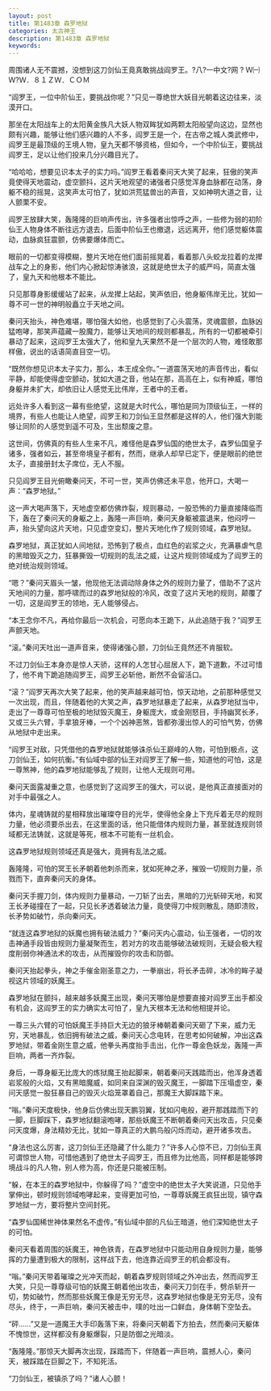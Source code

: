 ```yaml
---
layout: post
title: 第1483章 森罗地狱
categories: 太古神王
description: 第1483章 森罗地狱
keywords:
---
```


周围诸人无不震撼，没想到这刀剑仙王竟真敢挑战阎罗王。?八?一中文?网 ? Ｗ㈠Ｗ?Ｗ．８１ＺＷ．ＣＯＭ

“阎罗王，一位中阶仙王，要挑战你呢？”只见一尊绝世大妖目光朝着这边往来，淡漠开口。

那坐在太阳战车上的太阳黄金族凡大妖人物双眸犹如两颗太阳般望向这边，显然也颇有兴趣，能够让他们感兴趣的人不多，阎罗王是一个，在古帝之城人类武修中，阎罗王是最顶级的王境人物，皇九天都不够资格，但如今，一个中阶仙王，要挑战阎罗王，足以让他们投来几分兴趣目光了。

“哈哈哈，想要见识本太子的实力吗。”阎罗王看着秦问天大笑了起来，狂傲的笑声竟使得天地震动，虚空颤抖，这片天地观望的诸强者只感觉浑身血脉都在动荡，身躯不稳的摇晃，这笑声太可怕了，犹如洪荒猛兽出的声音，又如神明大道之音，让人颤栗不安。

阎罗王放肆大笑，轰隆隆的巨响声传出，许多强者出惊呼之声，一些修为弱的初阶仙王人物身体不断往远方退去，后面中阶仙王也撤退，远远离开，他们感觉躯体震动，血脉疯狂震颤，仿佛要爆体而亡。

眼前的一切都变得模糊，整片天地在他们面前摇晃着，看着那八头蛟龙拉着的龙撵战车之上的身影，他们内心掀起惊涛骇浪，这就是绝世太子的威严吗，简直太强了，皇九天和他根本不能比。

只见那尊身影缓缓站了起来，从龙撵上站起，笑声依旧，他身躯伟岸无比，犹如一尊不可一世的神明般矗立于天地之间。

秦问天抬头，神色难堪，哪怕强大如他，也感觉到了心头震荡，灵魂震颤，血脉凶猛咆哮，那笑声蕴藏一股魔力，能够让天地间的规则都暴乱，所有的一切都被牵引暴动了起来，这阎罗王太强大了，他和皇九天果然不是一个层次的人物，难怪敢那样傲，说出的话语简直目空一切。

“既然你想见识本太子实力，那么，本王成全你。”一道震荡天地的声音传出，看似平静，却能使得虚空颤动，犹如大道之音，他站在那，高高在上，似有神威，哪怕身躯并未扩大，却依旧让人感觉无比伟岸，王者中的王者。

远处许多人看到这一幕有些绝望，这就是大时代么，哪怕是同为顶级仙王，一样的境界，有些人也能让人绝望，阎罗王和刀剑仙王显然都是这样的人，他们强大到能够让同阶的人感觉到遥不可及，生出颓废之意。

这世间，仿佛真的有些人生来不凡，难怪他是森罗仙国的绝世太子，森罗仙国皇子诸多，强者如云，甚至帝境皇子都有，然而，继承人却早已定下，便是眼前的绝世太子，直接册封太子席位，无人不服。

只见阎罗王目光俯瞰秦问天，不可一世，笑声仿佛还未平息，他开口，大喝一声：“森罗地狱。”

这一声大喝声落下，天地虚空都仿佛炸裂，规则暴动，一股恐怖的力量直接降临而下，轰在了秦问天的身躯之上，轰隆一声巨响，秦问天身躯被震退来，他闷哼一声，抬头望向这片天地，只见虚空变幻，整片天地化作了规则领域，森罗地狱。

森罗地狱，真正犹如人间地狱，恐怖到了极点，血红色的岩浆之火，充满暴虐气息的黑暗毁灭之力，狂暴撕毁一切规则的乱法之威，让这片规则领域成为了阎罗王的绝对统治规则领域。

“嗯？”秦问天眉头一皱，他现他无法调动除身体之外的规则力量了，借助不了这片天地间的力量，那呼啸而过的森罗地狱般的冷风，改变了这片天地的规则，颠覆了一切，这是阎罗王的领地，无人能够侵占。

“本王念你不凡，再给你最后一次机会，可愿向本王跪下，从此追随于我？”阎罗王声颤天地。

“滚。”秦问天吐出一道声音来，使得诸强心颤，刀剑仙王竟然还不肯服软。

不过刀剑仙王本身亦是惊人天骄，这样的人怎甘心屈居人下，跪下道歉，不过可惜了，他不肯下跪追随阎罗王，阎罗王必斩他，断然不会留活口。

“滚？”阎罗天再次大笑了起来，他的笑声越来越可怕，惊天动地，之前那种感觉又一次出现，而且，伴随着他的大笑之声，森罗地狱暴走了起来，从森罗地狱当中，走出了一尊尊可怕至极的地狱毁灭魔王，身躯庞大，或金刚怒目，手持幽冥长矛，又或三头六臂，手拿狼牙棒，一个个凶神恶煞，皆都弥漫出惊人的可怕气势，仿佛从地狱中走出来。

“阎罗王对敌，只凭借他的森罗地狱就能够诛杀仙王巅峰的人物，可怕到极点，这刀剑仙王，如何抗衡。”有仙域中部的仙王对阎罗王了解一些，知道他的可怕，这是一尊煞神，他的森罗地狱能够乱了规则，让他人无规则可用。

秦问天面露凝重之意，也感觉到了这阎罗王的强大，可以说，是他真正直接面对的对手中最强之人。

体内，星魂铸就的星相释放出璀璨夺目的光华，使得他全身上下充斥着无尽的规则力量，他必须要杀出去，在这里面的话，他只能借体内规则力量，甚至就连规则领域都无法铸就，这就是等死，根本不可能有一丝机会。

这森罗地狱规则领域还真是强大，竟拥有乱法之威。

轰隆隆，可怕的冥王长矛朝着他刺杀而来，犹如死神之矛，摧毁一切规则力量，杀戮而下，直奔秦问天的身体。

秦问天手握刀剑，体内规则力量暴动，一刀斩了出去，黑暗的刀光斩碎天地，和冥王长矛碰撞在了一起，只见长矛透着破法力量，竟使得刀中规则散乱，随即溃败，长矛势如破竹，杀向秦问天。

“就连这森罗地狱的妖魔也拥有破法威力？”秦问天内心震动，仙王强者，一切的攻击神通手段皆由规则力量凝聚而生，若对方的攻击能够破法破规则，无疑会极大程度削弱你神通法术的攻击，从而摧毁你的攻击和防御。

秦问天抬起拳头，神之手催金刚圣意之力，一拳崩出，将长矛击碎，冰冷的眸子凝视这片领域的妖魔王。

森罗地狱在颤抖，越来越多妖魔王出现，秦问天哪怕是想要直接对阎罗王出手都没有机会，这阎罗王的实力确实太可怕了，皇九天根本无法和他相提并论。

一尊三头六臂的可怕妖魔王手持巨大无边的狼牙棒朝着秦问天砸了下来，威力无穷，天地暴乱，依旧拥有破法之威，秦问天心念电转，在思考如何破解，冲出这森罗地狱，带着金刚生意之威，他拳头再度抬手击出，化作一尊金色妖龙，轰隆一声巨响，两者一齐炸裂。

身后，一尊身躯无比庞大的炼狱魔王抬起脚来，朝着秦问天践踏而出，他浑身透着岩浆般的火焰，又有黑暗魔威，如同来自深渊的毁灭魔王，一脚踏下压塌虚空，秦问天感觉一股狂暴自己的毁灭火焰笼罩着自己，那魔王大脚踩踏下来。

“嗡。”秦问天度极快，他身后仿佛出现天鹏羽翼，犹如闪电般，避开那践踏而下的一脚，巨脚踩下，森罗地狱翻滚咆哮，那些妖魔王不断朝着秦问天出攻击，只见秦问天度爆，身法精妙无比，犹如一尊真正的大鹏鸟般闪烁而动，避开诸多攻击。

“身法也这么厉害，这刀剑仙王还隐藏了什么能力？”许多人心惊不已，刀剑仙王真可谓惊世人物，可惜他遇到了绝世太子阎罗王，而且修为比他高，同样都是能够跨境战斗的凡人物，别人修为高，你还是只能被压制。

“躲，在本王的森罗地狱中，你躲得了吗？”虚空中的绝世太子大笑说道，只见他手掌伸出，顿时规则领域咆哮起来，变得更加可怕，一尊尊妖魔王疯狂出现，镇守森罗地狱一方，要将整片空间封死。

“森罗仙国稀世神体果然名不虚传。”有仙域中部的凡仙王暗道，他们深知绝世太子的可怕。

秦问天看着周围的妖魔王，神色铁青，在森罗地狱中只能动用自身规则力量，能够挥的力量遭到极大的限制，这样战下去，他连靠近阎罗王的机会都没有。

“嗡。”秦问天带着璀璨之光冲天而起，朝着森罗规则领域之外冲出去，然而阎罗王大笑，只见一尊尊级可怕的妖魔王朝着他出攻击，秦问天刀剑在手，劈杀斩开一切，势如破竹，然而那些妖魔王像是无穷无尽，这森罗地狱也像是无穷无尽，没有尽头，终于，一声巨响，秦问天被击中，噗的吐出一口鲜血，身体朝下空坠去。

“砰……”又是一道魔王大手印轰落下来，将秦问天朝着下方拍去，然而秦问天躯体不愧惊世，这样都没有身躯爆裂，只是防御之光暗淡。

“轰隆隆。”那惊天大脚再次出现，踩踏而下，伴随着一声巨响，震撼人心，秦问天，被踩踏在巨脚之下，不知死活。

“刀剑仙王，被镇杀了吗？”诸人心颤！

